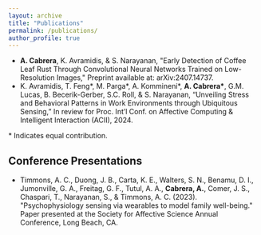 ```yaml
---
layout: archive
title: "Publications"
permalink: /publications/
author_profile: true
---
```


- **A. Cabrera**, K. Avramidis, & S. Narayanan, "Early Detection of Coffee Leaf Rust Through Convolutional Neural Networks Trained on Low-Resolution Images," Preprint available at: arXiv:2407.14737.
- K. Avramidis, T. Feng\*, M. Parga\*, A. Kommineni\*, **A. Cabrera\***, G.M. Lucas, B. Becerik-Gerber, S.C. Roll, & S. Narayanan, “Unveiling Stress and Behavioral Patterns in Work Environments through Ubiquitous Sensing,” In review for Proc. Int’l Conf. on Affective Computing & Intelligent Interaction (ACII), 2024.

\* Indicates equal contribution.

## Conference Presentations
- Timmons, A. C., Duong, J. B., Carta, K. E., Walters, S. N., Benamu, D. I., Jumonville, G. A., Freitag, G. F., Tutul, A. A., **Cabrera, A.**, Comer, J. S., Chaspari, T., Narayanan, S., & Timmons, A. C. (2023). "Psychophysiology sensing via wearables to model family well-being." Paper presented at the Society for Affective Science Annual Conference, Long Beach, CA.
